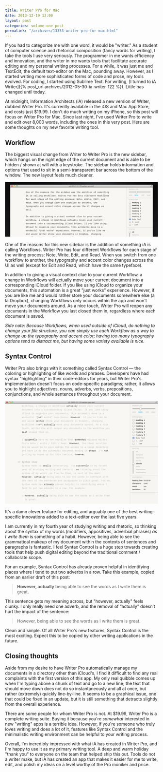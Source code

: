 ```yaml
---
title: Writer Pro for Mac
date: 2013-12-19 12:00
layout: post
categories: volume-one post
permalink: "/archives/13353-writer-pro-for-mac.html"
---
```



If you had to categorize me with one word, it would be "writer."  As a student of computer science and rhetorical composition (fancy words for writing), I take the tools I use very seriously. The programmer in me wants efficiency and innovation, and the writer in me wants tools that facilitate accurate editing and my personal writing processes.  For a while, it was just me and TextEdit, the default text-editor on the Mac, pounding away. However, as I started writing more sophisticated forms of code and prose, my tools evolved. For coding, I started using Sublime Text. For writing, [I turned to iA Writer]({% post_url archives/2012-05-30-ia-writer-122 %}). Little has changed until today.

At midnight, Information Architects (iA) released a new version of Writer, dubbed Writer Pro. It's currently available in the iOS and Mac App Store, and costs just $19.99. I don't do much writing on my iPhone, so this post will focus on Writer Pro for Mac. Since last night, I've used Writer Pro to write and edit over 8,000 words, including the ones in this very post. Here are some thoughts on my new favorite writing tool.

## Workflow
The biggest visual change from Writer to Writer Pro is the new sidebar, which hangs on the right edge of the current document and is able to be hidden / shown at will with a keystroke. The sidebar holds information and options that used to sit in a semi-transparent bar across the bottom of the window. The new layout feels much cleaner.

__![writer pro workflow](/public/cargo/writer-pro-workflow.png)__

One of the reasons for this new sidebar is the addition of something iA is calling Workflows. Writer Pro has four different Workflows for each stage of the writing process: Note, Write, Edit, and Read. When you switch from one workflow to another, the typography and accent color changes across the UI as well (except for Edit and Read, which have the same typeface).

In addition to giving a visual context clue to your current Workflow, a change in Workflows will actually move your current document into a corresponding iCloud folder. If you like using iCloud to organize your documents, this automation is a great "just works" experience. However, if you are like me and would rather store your documents somewhere else (a la Dropbox), changing Workflows only occurs within the app and won't move your documents around. As a nice touch, Writer Pro will reopen any documents in the Workflow you last closed them in, regardless where each document is saved.

_Side note: Because Workflows, when used outside of iCloud, do nothing to change your file structure, you can simply use each Workflow as a way to change up the typography and accent color; having too many typography options tend to distract me, but having some variety available is nice._

## Syntax Control
Writer Pro also brings with it something called Syntax Control &mdash; the coloring or highlighting of like words and phrases. Developers have had syntax "highlighting" in their code-editors for years, but Writer Pro's implementation doesn't focus on code-specific paradigms; rather, it allows you to highlight adjectives, nouns, adverbs, verbs, prepositions, conjunctions, and whole sentences throughout your document.

__![writer pro syntax](/public/cargo/writer-pro-syntax.png)__

It's a damn clever feature for editing, and arguably one of the best writing-specific innovations added to a text-editor over the last five years.

I am currently in my fourth year of studying writing and rhetoric, so thinking about the syntax of my words (modifiers, appositives, adverbial phrases) _as I write them_ is something of a habit. However, being able to see the grammatical makeup of my document within the contexts of sentences and paragraphs is fantastic. I feel Syntax Control is a huge step towards creating tools that help push digital editing beyond the traditional comment / collaborate scope.

For an example, Syntax Control has already proven helpful in identifying places where I tend to put two adverbs in a row. Take this example, copied from an earlier draft of this post:

> **However, actually** being able to see the words as I write them is great.

This sentence gets my meaning across, but "however, actually" feels clunky. I only really need one adverb, and the removal of “actually” doesn’t hurt the impact of the sentence:

> However, being able to see the words as I write them is great.

Clean and simple. Of all Writer Pro's new features, Syntax Control is the most exciting. Expect this to be copied by other writing applications in the future.

## Closing thoughts
Aside from my desire to have Writer Pro automatically manage my documents in a directory other than iCloud's, I find it difficult to find any real complaints with the first version of this app. My only real quibble comes up when I'm typing above a chunk of text and go to a new line; the text that should move down does not do so instantaneously and all at once, but rather (extremely) quickly line-by-line. It seems to be a graphical issue, one that could be fixed in an update, but it is still something that detracts slightly from the overall experience.

There are some people for whom Writer Pro is not. At $19.99, Writer Pro is a complete writing suite. Buying it because you're _somewhat_ interested in new "writing" apps is a terrible idea. However, if you're someone who truly loves writing and does a lot of it, features like Syntax Control and the minimalistic writing environment can be helpful to your writing process.

Overall, I'm incredibly impressed with what iA has created in Writer Pro, and I'm happy to use it as my primary writing tool. A deep and warm holiday "thank you" to everyone on the team that helped ship this out. Tools do not a writer make, but iA has created an app that makes it easier for me to write, edit, and polish my ideas on a level worthy of the Pro moniker and price.
